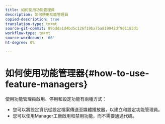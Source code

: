 ```yaml
---
title: 如何使用功能管理員
description: 如何使用功能管理員
copied-description: true
translation-type: tm+mt
source-git-commit: 89bdda1d4bd5c126f19ba75a819942df901183d1
workflow-type: tm+mt
source-wordcount: '66'
ht-degree: 0%

---
```



# 如何使用功能管理器{#how-to-use-feature-managers}

使用功能管理員啟用、停用和設定功能有兩種方式：

* 您可以將設定資訊從設定檔案傳送至媒體播放器，以建立和設定功能管理員。
* 您可以使用Manager工廠啟用和禁用功能，而不需要通過代碼。

